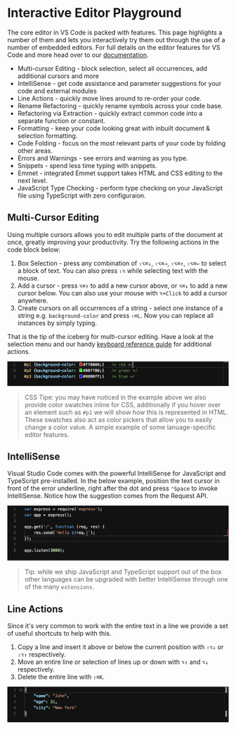 # Interactive Editor Playground
The core editor in VS Code is packed with features. This page highlights a number of them and lets you interactively try them out through the use of a number of embedded editors. For full details on the editor features for VS Code and more head over to our [documentation](https://code.visualstudio.com/docs#vscode).

- Multi-cursor Editing - block selection, select all occurrences, add additional cursors and more
- IntelliSense - get code assistance and parameter suggestions for your code and external modules
- Line Actions - quickly move lines around to re-order your code.
- Rename Refactoring - quickly rename symbols across your code base.
- Refactoring via Extraction - quickly extract common code into a separate function or constant.
- Formatting - keep your code looking great with inbuilt document & selection formatting.
- Code Folding - focus on the most relevant parts of your code by folding other areas.
- Errors and Warnings - see errors and warning as you type.
- Snippets - spend less time typing with snippets.
- Emmet - integrated Emmet support takes HTML and CSS editing to the next level.
- JavaScript Type Checking - perform type checking on your JavaScript file using TypeScript with zero configuraion.


## Multi-Cursor Editing
Using multiple cursors allows you to edit multiple parts of the document at once, greatly improving your productivity. Try the following actions in the code block below:

1. Box Selection - press any combination of  `⇧⌥⌘↓`, `⇧⌥⌘→`, `⇧⌥⌘↑`, `⇧⌥⌘←` to select a block of text. You can also press `⇧⌥` while selecting text with the mouse.
2. Add a cursor - press `⌥⌘↑` to add a new cursor above, or `⌥⌘↓` to add a new cursor below. You can also use your mouse with `⌥+Click` to add a cursor anywhere.
3. Create cursors on all occurrences of a string - select one instance of a string e.g. `background-color` and press `⇧⌘L`. Now you can replace all instances by simply typing.

That is the tip of the iceberg for multi-cursor editing. Have a look at the selection menu and our handy [keyboard reference guide](https://code.visualstudio.com/shortcuts/keyboard-shortcuts-macos.pdf) for additional actions.

![keyboard Reference Guide](img/keyboard-guide.png)

> CSS Tipe: you may have noticed in the example above we also provide color swatches inline for CSS, additionally if you hover over an element such as `#p1` we will show how this is represented in HTML. These swatches also act as color pickers that allow you to easily change a color value. A simple example of some lanuage-specific editor features.


## IntelliSense
Visual Studio Code comes with the powerful IntelliSense for JavaScript and TypeScript pre-installed. In the below example, position the text cursor in front of the error underline, right after the dot and press `⌃Space` to invoke IntelliSense. Notice how the suggestion comes from the Request API.

![intelli Sense](img/intelliSense.png)

> Tip: while we ship JavaScript and TypeScript support out of the box other languages can be upgraded with better IntelliSense through one of the many `extensions`.


## Line Actions
Since it's very common to work with the entire text in a line we provide a set of useful shortcuts to help with this.

1. Copy a line and insert it above or below the current position with `⇧⌥↓` or `⇧⌥↑` respectively.
2. Move an entire line or selection of lines up or down with `⌥↑` and `⌥↓` respectively.
3. Delete the entire line with `⇧⌘K`.

![line Actions](img/lineActions.png)




